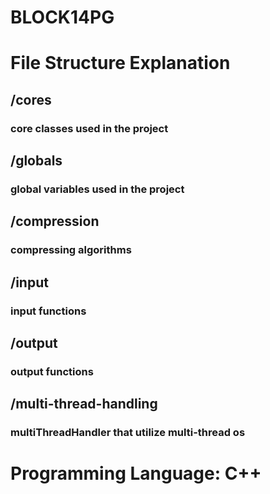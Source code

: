 # BLOCK14PG

# File Structure Explanation
## /cores
###     core classes used in the project
## /globals
###     global variables used in the project
## /compression
###     compressing algorithms
## /input
###     input functions
## /output
###     output functions
## /multi-thread-handling
###     multiThreadHandler that utilize multi-thread os 

# Programming Language: C++